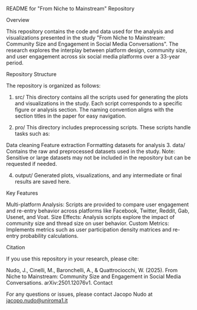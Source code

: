 README for "From Niche to Mainstream" Repository

Overview

This repository contains the code and data used for the analysis and visualizations presented in the study "From Niche to Mainstream: Community Size and Engagement in Social Media Conversations". The research explores the interplay between platform design, community size, and user engagement across six social media platforms over a 33-year period.

Repository Structure

The repository is organized as follows:

1. src/
This directory contains all the scripts used for generating the plots and visualizations in the study. Each script corresponds to a specific figure or analysis section. The naming convention aligns with the section titles in the paper for easy navigation.

2. pro/
This directory includes preprocessing scripts. These scripts handle tasks such as:

Data cleaning
Feature extraction
Formatting datasets for analysis
3. data/
Contains the raw and preprocessed datasets used in the study. Note: Sensitive or large datasets may not be included in the repository but can be requested if needed.

4. output/
Generated plots, visualizations, and any intermediate or final results are saved here.

Key Features

Multi-platform Analysis: Scripts are provided to compare user engagement and re-entry behavior across platforms like Facebook, Twitter, Reddit, Gab, Usenet, and Voat.
Size Effects: Analysis scripts explore the impact of community size and thread size on user behavior.
Custom Metrics: Implements metrics such as user participation density matrices and re-entry probability calculations.

Citation

If you use this repository in your research, please cite:

Nudo, J., Cinelli, M., Baronchelli, A., & Quattrociocchi, W. (2025). From Niche to Mainstream: Community Size and Engagement in Social Media Conversations. arXiv:2501.12076v1.
Contact

For any questions or issues, please contact Jacopo Nudo at jacopo.nudo@uniroma1.it
